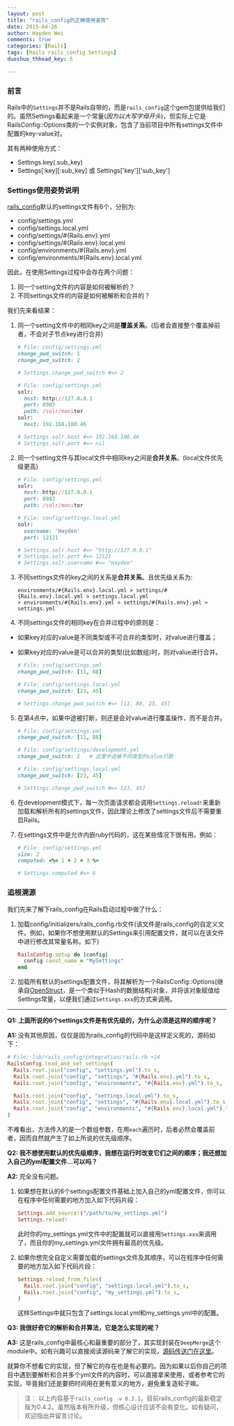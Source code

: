 ```yaml
---
layout: post
title: "rails_config的正确使用姿势"
date: 2015-04-26
author: Hayden Wei
comments: true
categories: [Rails]
tags: [Rails rails_config Settings]
duoshuo_thhead_key: 5

---
```


### 前言

Rails中的`Settings`并不是Rails自带的，而是`rails_config`这个gem包提供给我们的。虽然Settings看起来是一个常量(*因为以大写字母开头*)，但实际上它是RailsConfig::Options类的一个实例对象，包含了当前项目中所有settings文件中配置的key-value对。

其有两种使用方式：

* Settings.key(.sub_key)
* Settings[:key][:sub_key] 或 Settings['key']['sub_key']

### Settings使用姿势说明

[rails_config][rails_config]默认的settings文件有6个，分别为:

* config/settings.yml
* config/settings.local.yml
* config/settings/#{Rails.env}.yml
* config/settings/#{Rails.env}.local.yml
* config/environments/#{Rails.env}.yml
* config/environments/#{Rails.env}.local.yml

因此，在使用Settings过程中会存在两个问题：

1. 同一个setting文件的内容是如何被解析的？
2. 不同settings文件的内容是如何被解析和合并的？

我们先来看结果：

1. 同一个setting文件中的相同key之间是**覆盖关系**。(后者会直接整个覆盖掉前者，不会对子节点key进行合并)

    ```ruby
    # File: config/settings.yml
    change_pwd_switch: 1
    change_pwd_switch: 2

    # Settings.change_pwd_switch #=> 2
    ```

    ```ruby
    # File: config/settings.yml
    solr:
      host: http://127.0.0.1
      port: 8983
      path: /solr/monitor
    solr:
      host: 192.168.100.46

    # Settings.solr.host #=> 192.168.100.46
    # Settings.solr.port #=> nil
    ```

2. 同一个setting文件与其local文件中相同key之间是**合并关系**。(local文件优先级更高)

    ```ruby
    # File: config/settings.yml
    solr:
      host: http://127.0.0.1
      port: 8983
      path: /solr/monitor

    # File: config/settings.local.yml
    solr:
      username: 'Hayden'
      port: 12121

    # Settings.solr.host #=> "http://127.0.0.1"
    # Settings.solr.port #=> 12121
    # Settings.solr.username #=> "Hayden"
    ```

3. 不同settings文件的key之间的关系是**合并关系**。且优先级关系为:

    ```
    environments/#{Rails.env}.local.yml > settings/#{Rails.env}.local.yml > settings.local.yml
    > environments/#{Rails.env}.yml > settings/#{Rails.env}.yml > settings.yml
    ```

4. 不同settings文件的相同key在合并过程中的原则是：
  * 如果key对应的value是不同类型或不可合并的类型时，对value进行覆盖；
  * 如果key对应的value是可以合并的类型(比如数组)时，则对value进行合并。

    ```ruby
    # File: config/settings.yml
    change_pwd_switch: [11, 88]
    
    # File: config/settings.local.yml
    change_pwd_switch: [23, 45]
    
    # Settings.change_pwd_switch #=> [11, 88, 23, 45]
    ```

5. 在第4点中，如果中途被打断，则还是会对value进行覆盖操作，而不是合并。

    ```ruby
    # File: config/settings.yml
    change_pwd_switch: [11, 88]
    
    # File: config/settings/development.yml
    change_pwd_switch: 2   # 这里中途被不同类型的value打断
    
    # File: config/settings.local.yml
    change_pwd_switch: [23, 45]
    
    # Settings.change_pwd_switch #=> [23, 45]
    ```

6. 在development模式下，每一次页面请求都会调用`Settings.reload!`来重新加载和解析所有的settings文件，因此理论上修改了settings文件后不需要重启Rails。
7. 在settings文件中是允许内嵌ruby代码的，这在某些情况下很有用。例如：

    ```ruby
    # File: config/settings.yml
    size: 2
    computed: <%= 1 + 2 + 3 %>
    
    # Settings.computed #=> 6
    ```

### 追根溯源

我们先来了解下rails_config在Rails启动过程中做了什么：

1. 加载config/initializers/rails_config.rb文件(该文件是rails_config的自定义文件。例如，如果你不想使用默认的Settings来引用配置文件，就可以在该文件中进行修改其常量名称。如下)

    ```ruby
    RailsConfig.setup do |config|
      config.const_name = "MySettings"
    end
    ```

2. 加载所有默认的settings配置文件，将其解析为一个RailsConfig::Options(继承自[OpenStruct](http://ruby-doc.org/stdlib-2.1.1/libdoc/ostruct/rdoc/OpenStruct.html)，是一个类似于Hash的数据结构)对象，并将该对象赋值给Settings常量，以便我们通过`Settings.xxx`的方式来调用。

----

**Q1: 上面所说的6个settings文件是有优先级的，为什么必须是这样的顺序呢？**

**A1:** 没有其他原因，仅仅是因为rails_config的代码中是这样定义死的，源码如下：

```ruby
# File: lib/rails_config/integration/rails.rb +14
RailsConfig.load_and_set_settings(
  Rails.root.join("config", "settings.yml").to_s,
  Rails.root.join("config", "settings", "#{Rails.env}.yml").to_s,
  Rails.root.join("config", "environments", "#{Rails.env}.yml").to_s,

  Rails.root.join("config", "settings.local.yml").to_s,
  Rails.root.join("config", "settings", "#{Rails.env}.local.yml").to_s,
  Rails.root.join("config", "environments", "#{Rails.env}.local.yml").to_s
)
```

不难看出，方法传入的是一个数组参数，在用`each`遍历时，后者必然会覆盖前者，因而自然就产生了如上所说的优先级顺序。

**Q2: 我不想使用默认的优先级顺序，我想在运行时改变它们之间的顺序；我还想加入自己的yml配置文件...可以吗？**

**A2:** 完全没有问题。

1. 如果想在默认的6个settings配置文件基础上加入自己的yml配置文件，你可以在程序中任何需要的地方加入如下代码片段：

    ```ruby
    Settings.add_source!("/path/to/my_settings.yml")
    Settings.reload!
    ```

    此时你的my_settings.yml文件中的配置就可以直接用`Settings.xxx`来调用了，而且你的my_settings.yml文件拥有最高的优先级。

2. 如果你想完全自定义需要加载的settings文件及其顺序，可以在程序中任何需要的地方加入如下代码片段：

    ```ruby
    Settings.reload_from_files(
      Rails.root.join("config", "settings.local.yml").to_s,
      Rails.root.join("config", "my_settings.yml").to_s,
    )
    ```

    这样Settings中就只包含了settings.local.yml和my_settings.yml中的配置。

**Q3: 我很好奇它的解析和合并算法，它是怎么实现的呢？**

**A3:** 这是rails_config中最核心和最重要的部分了，其实现封装在`DeepMerge`这个module中。如有兴趣可以直接阅读源码来了解它的实现，[源码传送门在这里][deep-merge-source]。

就算你不想看它的实现，但了解它的存在也是有必要的。因为如果以后你自己的项目中遇到要解析和合并多个yml文件的内容时，可以直接拿来使用，或者参考它的实现，毕竟我们还是要把时间用在更有意义的地方，避免重复造轮子嘛。

> 注： 以上内容基于`rails_config -v 0.3.1`，目前rails_config的最新稳定版为0.4.2。虽然版本有所升级，但核心设计应该不会有变化。如有疑问，欢迎指出并留言讨论。

[rails_config]: https://github.com/railsconfig/rails_config
[deep-merge-source]: https://github.com/railsconfig/rails_config/blob/master/lib/rails_config/vendor/deep_merge.rb
